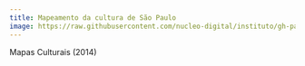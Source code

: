```yaml
---
title: Mapeamento da cultura de São Paulo
image: https://raw.githubusercontent.com/nucleo-digital/instituto/gh-pages/images/screenshots/screenshot_spcultura.png
---
```


Mapas Culturais (2014)

